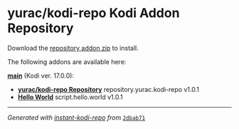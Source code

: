 # yurac/kodi-repo Kodi Addon Repository

Download the [repository addon zip](main/datadir/repository.yurac.kodi-repo/repository.yurac.kodi-repo-1.0.1.zip) to install.

The following addons are available here:

[__main__](main/addons.xml) (Kodi ver. 17.0.0):

- [__yurac/kodi-repo Repository__](main/datadir/repository.yurac.kodi-repo/repository.yurac.kodi-repo-1.0.1.zip) repository.yurac.kodi-repo v1.0.1
- [__Hello World__](main/datadir/script.hello.world/script.hello.world-1.0.1.zip) script.hello.world v1.0.1

----
_Generated with [instant-kodi-repo](https://github.com/ping/instant-kodi-repo/) from_ [``2dbab71``](https://github.com/yurac/kodi-repo/commit/2dbab7115609b627935d6c7fe12cc24d4b803d5a)

